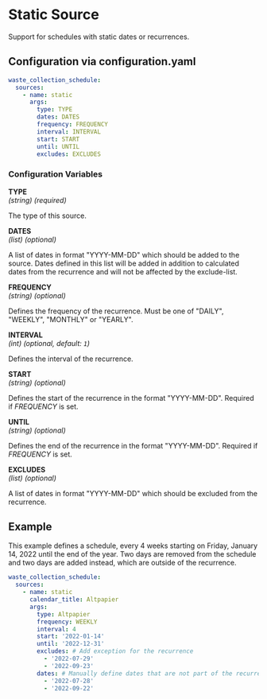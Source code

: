 # Static Source

Support for schedules with static dates or recurrences.

## Configuration via configuration.yaml

```yaml
waste_collection_schedule:
  sources:
    - name: static
      args:
        type: TYPE
        dates: DATES
        frequency: FREQUENCY
        interval: INTERVAL
        start: START
        until: UNTIL
        excludes: EXCLUDES
```

### Configuration Variables

**TYPE**<br>
*(string) (required)*

The type of this source.

**DATES**<br>
*(list) (optional)*

A list of dates in format "YYYY-MM-DD" which should be added to the source.
Dates defined in this list will be added in addition to calculated dates from the recurrence and will not be affected by the exclude-list.

**FREQUENCY**<br>
*(string) (optional)*

Defines the frequency of the recurrence. Must be one of "DAILY", "WEEKLY", "MONTHLY" or "YEARLY".

**INTERVAL**<br>
*(int) (optional, default: ```1```)*

Defines the interval of the recurrence.

**START**<br>
*(string) (optional)*

Defines the start of the recurrence in the format "YYYY-MM-DD".
Required if *FREQUENCY* is set.

**UNTIL**<br>
*(string) (optional)*

Defines the end of the recurrence in the format "YYYY-MM-DD".
Required if *FREQUENCY* is set.

**EXCLUDES**<br>
*(list) (optional)*

A list of dates in format "YYYY-MM-DD" which should be excluded from the recurrence.

## Example

This example defines a schedule, every 4 weeks starting on Friday, January 14, 2022 until the end of the year.
Two days are removed from the schedule and two days are added instead, which are outside of the recurrence.

```yaml
waste_collection_schedule:
  sources:
    - name: static
      calendar_title: Altpapier
      args:
        type: Altpapier
        frequency: WEEKLY
        interval: 4
        start: '2022-01-14'
        until: '2022-12-31'
        excludes: # Add exception for the recurrence
          - '2022-07-29'
          - '2022-09-23'
        dates: # Manually define dates that are not part of the recurrence
          - '2022-07-28'
          - '2022-09-22'
```